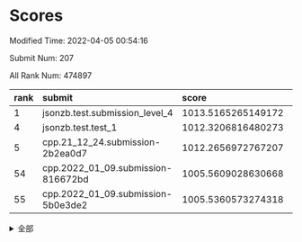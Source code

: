# Scores

Modified Time: 2022-04-05 00:54:16

Submit Num: 207

All Rank Num: 474897

| rank |               submit               |       score        |       sigma        | pk_num |
| :--- | :--------------------------------- | :----------------- | :----------------- | :----- |
| 1    | jsonzb.test.submission_level_4     | 1013.5165265149172 | 0.8302384181182947 | 9175   |
| 4    | jsonzb.test.test_1                 | 1012.3206816480273 | 0.8137873321292131 | 9177   |
| 5    | cpp.21_12_24.submission-2b2ea0d7   | 1012.2656972767207 | 0.8140492193364582 | 9180   |
| 54   | cpp.2022_01_09.submission-816672bd | 1005.5609028630668 | 0.7312332642896404 | 9175   |
| 55   | cpp.2022_01_09.submission-5b0e3de2 | 1005.5360573274318 | 0.7229994631241173 | 9179   |


<details>
<summary>全部</summary>

| rank |                 submit                 |       score        |       sigma        | pk_num |
| :--- | :------------------------------------- | :----------------- | :----------------- | :----- |
| 1    | jsonzb.test.submission_level_4         | 1013.5165265149172 | 0.8302384181182947 | 9175   |
| 2    | gobigger.level_3.submission_level_3_18 | 1012.6976533553943 | 0.7909921508069396 | 9178   |
| 3    | gobigger.level_3.submission_level_3_10 | 1012.3412908051519 | 0.7761170407248229 | 9178   |
| 4    | jsonzb.test.test_1                     | 1012.3206816480273 | 0.8137873321292131 | 9177   |
| 5    | cpp.21_12_24.submission-2b2ea0d7       | 1012.2656972767207 | 0.8140492193364582 | 9180   |
| 6    | gobigger.level_3.submission_level_3_45 | 1011.4492027550929 | 0.7717488517846128 | 9175   |
| 7    | gobigger.level_3.submission_level_3_21 | 1011.4012016213329 | 0.7408995505579283 | 9178   |
| 8    | gobigger.level_3.submission_level_3_32 | 1011.317548257596  | 0.7892487467875954 | 9175   |
| 9    | gobigger.level_3.submission_level_3_5  | 1011.1854913555791 | 0.7746367514523658 | 9174   |
| 10   | gobigger.level_3.submission_level_3_49 | 1010.8868197025015 | 0.776952512162839  | 9177   |
| 11   | gobigger.level_3.submission_level_3_0  | 1010.7668655589763 | 0.7848302907829565 | 9180   |
| 12   | gobigger.level_3.submission_level_3_15 | 1010.6956343364324 | 0.8351316272874505 | 9176   |
| 13   | gobigger.level_3.submission_level_3_2  | 1010.6010860192156 | 0.7475213687980631 | 9177   |
| 14   | gobigger.level_3.submission_level_3_16 | 1010.587346168171  | 0.7618086468437553 | 9171   |
| 15   | gobigger.level_3.submission_level_3_13 | 1010.5541542196142 | 0.7818483833423691 | 9181   |
| 16   | gobigger.level_3.submission_level_3_1  | 1010.481450937206  | 0.7626789596162534 | 9172   |
| 17   | gobigger.level_3.submission_level_3_27 | 1010.4017251735537 | 0.7645319116805256 | 9175   |
| 18   | gobigger.level_3.submission_level_3_36 | 1010.3961944825044 | 0.7542326693618772 | 9175   |
| 19   | gobigger.level_3.submission_level_3_44 | 1010.2618452590498 | 0.7786593835697417 | 9174   |
| 20   | gobigger.level_3.submission_level_3_8  | 1010.2241331831777 | 0.7571599262486367 | 9182   |
| 21   | gobigger.level_3.submission_level_3_42 | 1010.2239628641095 | 0.7796085987867639 | 9176   |
| 22   | gobigger.level_3.submission_level_3_38 | 1010.1935995641454 | 0.7589332281017348 | 9180   |
| 23   | gobigger.level_3.submission_level_3_19 | 1010.1774315820008 | 0.7589065594219656 | 9174   |
| 24   | gobigger.level_3.submission_level_3_11 | 1010.1250589309997 | 0.7596260874549574 | 9175   |
| 25   | gobigger.level_3.submission_level_3_12 | 1010.1169888980968 | 0.7658287207212118 | 9175   |
| 26   | gobigger.level_3.submission_level_3_37 | 1010.1115285811339 | 0.7849221246186198 | 9178   |
| 27   | gobigger.level_3.submission_level_3_25 | 1010.074476967371  | 0.7439197503814834 | 9182   |
| 28   | gobigger.level_3.submission_level_3_31 | 1010.0669130761785 | 0.7601804975462544 | 9175   |
| 29   | gobigger.level_3.submission_level_3_4  | 1010.0547233013633 | 0.7361292865550628 | 9181   |
| 30   | gobigger.level_3.submission_level_3_35 | 1009.9856348023286 | 0.7469340637239278 | 9179   |
| 31   | gobigger.level_3.submission_level_3_6  | 1009.9316848517883 | 0.7896666506053241 | 9174   |
| 32   | gobigger.level_3.submission_level_3_48 | 1009.8702118801532 | 0.7469843515502799 | 9174   |
| 33   | gobigger.level_3.submission_level_3_26 | 1009.5526944787753 | 0.7587201364690318 | 9176   |
| 34   | gobigger.level_3.submission_level_3_30 | 1009.471995048069  | 0.7469667117687498 | 9175   |
| 35   | gobigger.level_3.submission_level_3_23 | 1009.4427204112699 | 0.7563251879265086 | 9174   |
| 36   | gobigger.level_3.submission_level_3_29 | 1009.28199581254   | 0.7552934101340624 | 9175   |
| 37   | gobigger.level_3.submission_level_3_17 | 1009.2770802240883 | 0.7547461146011412 | 9178   |
| 38   | gobigger.level_3.submission_level_3_20 | 1009.212784369431  | 0.7439356962254836 | 9181   |
| 39   | gobigger.level_3.submission_level_3_47 | 1009.2042468801235 | 0.7552477675702932 | 9175   |
| 40   | gobigger.level_3.submission_level_3_43 | 1009.1928492329697 | 0.7603812478324975 | 9174   |
| 41   | gobigger.level_3.submission_level_3_28 | 1009.084362349613  | 0.7456008388324928 | 9178   |
| 42   | gobigger.level_3.submission_level_3_22 | 1008.95485022092   | 0.7436869374418591 | 9175   |
| 43   | gobigger.level_3.submission_level_3_39 | 1008.9262965858145 | 0.7674045398274628 | 9177   |
| 44   | gobigger.level_3.submission_level_3_41 | 1008.8855262510116 | 0.7584148686517471 | 9180   |
| 45   | gobigger.level_3.submission_level_3_3  | 1008.8638061663464 | 0.7338207575071002 | 9180   |
| 46   | gobigger.level_3.submission_level_3_46 | 1008.8589538925504 | 0.7319332070273665 | 9171   |
| 47   | gobigger.level_3.submission_level_3_34 | 1008.8051393769783 | 0.745963744502946  | 9172   |
| 48   | gobigger.level_3.submission_level_3_14 | 1008.7081110917795 | 0.7723440165928476 | 9179   |
| 49   | gobigger.level_3.submission_level_3_7  | 1008.5666357962037 | 0.730594332282893  | 9176   |
| 50   | gobigger.level_3.submission_level_3_40 | 1008.5462792060181 | 0.7332385802710929 | 9174   |
| 51   | gobigger.level_3.submission_level_3_9  | 1008.5175542667979 | 0.7651338203896321 | 9170   |
| 52   | gobigger.level_3.submission_level_3_24 | 1008.4218112365346 | 0.7298452986614666 | 9173   |
| 53   | gobigger.level_3.submission_level_3_33 | 1007.6474562112448 | 0.7427722414397564 | 9174   |
| 54   | cpp.2022_01_09.submission-816672bd     | 1005.5609028630668 | 0.7312332642896404 | 9175   |
| 55   | cpp.2022_01_09.submission-5b0e3de2     | 1005.5360573274318 | 0.7229994631241173 | 9179   |
| 56   | gobigger.level_1.submission_level_1_5  | 1005.4514072942402 | 0.7090143642868739 | 9180   |
| 57   | gobigger.level_1.submission_level_1_34 | 1004.9989964065969 | 0.7168442546337045 | 9178   |
| 58   | gobigger.level_1.submission_level_1_28 | 1004.7404185572273 | 0.7225529874063888 | 9181   |
| 59   | gobigger.level_1.submission_level_1_36 | 1004.507033625704  | 0.731677292948785  | 9172   |
| 60   | gobigger.level_1.submission_level_1_37 | 1004.4580730299392 | 0.7136135377788138 | 9180   |
| 61   | gobigger.level_1.submission_level_1_31 | 1004.3799921002711 | 0.7095901369437897 | 9177   |
| 62   | gobigger.level_1.submission_level_1_48 | 1004.3595102638484 | 0.7223861080109104 | 9179   |
| 63   | gobigger.level_1.submission_level_1_40 | 1004.3428268362245 | 0.7165039825692004 | 9175   |
| 64   | gobigger.level_1.submission_level_1_14 | 1004.1611364424477 | 0.7275536005343033 | 9179   |
| 65   | gobigger.level_1.submission_level_1_4  | 1004.1138093765512 | 0.7064592897339531 | 9177   |
| 66   | gobigger.level_1.submission_level_1_9  | 1004.096215168483  | 0.7194599705722934 | 9175   |
| 67   | gobigger.level_1.submission_level_1_32 | 1004.0040139873765 | 0.7169483189754087 | 9179   |
| 68   | gobigger.level_1.submission_level_1_46 | 1003.9289681174416 | 0.7139050237964809 | 9175   |
| 69   | gobigger.level_1.submission_level_1_49 | 1003.9272089186637 | 0.7093053394515237 | 9177   |
| 70   | gobigger.level_1.submission_level_1_21 | 1003.9268838139576 | 0.7181608544388339 | 9178   |
| 71   | gobigger.level_1.submission_level_1_13 | 1003.8344734761887 | 0.7182437643996492 | 9178   |
| 72   | gobigger.level_1.submission_level_1_25 | 1003.8196233806789 | 0.7203338434367801 | 9172   |
| 73   | gobigger.level_1.submission_level_1_11 | 1003.8018020868951 | 0.7178396548319157 | 9173   |
| 74   | gobigger.level_1.submission_level_1_22 | 1003.6478553820217 | 0.7158787639876173 | 9179   |
| 75   | gobigger.level_1.submission_level_1_24 | 1003.6317679987137 | 0.7165728468506724 | 9177   |
| 76   | gobigger.level_1.submission_level_1_12 | 1003.44079428134   | 0.7246375710493974 | 9179   |
| 77   | gobigger.level_1.submission_level_1_17 | 1003.4049952642107 | 0.7110112059007544 | 9175   |
| 78   | gobigger.level_1.submission_level_1_39 | 1003.2887644936972 | 0.7200229237148034 | 9175   |
| 79   | gobigger.level_1.submission_level_1_2  | 1003.2200601140504 | 0.7134655716527725 | 9179   |
| 80   | gobigger.level_1.submission_level_1_41 | 1003.2009042741106 | 0.7131815727847559 | 9177   |
| 81   | gobigger.level_1.submission_level_1_3  | 1003.1993209968952 | 0.7066723383730595 | 9175   |
| 82   | gobigger.level_1.submission_level_1_23 | 1003.1660080481226 | 0.7156589016078753 | 9178   |
| 83   | gobigger.level_1.submission_level_1_10 | 1003.128087026237  | 0.7084952784581283 | 9175   |
| 84   | gobigger.level_1.submission_level_1_15 | 1002.9640586018218 | 0.7333236499468724 | 9178   |
| 85   | gobigger.level_1.submission_level_1_29 | 1002.954193734069  | 0.7090460344625167 | 9178   |
| 86   | gobigger.level_1.submission_level_1_45 | 1002.8930308813269 | 0.7107341982230033 | 9176   |
| 87   | gobigger.level_1.submission_level_1_16 | 1002.8878524619835 | 0.72011064176292   | 9172   |
| 88   | gobigger.level_1.submission_level_1_47 | 1002.8799944709033 | 0.7194933250363905 | 9178   |
| 89   | gobigger.level_1.submission_level_1_27 | 1002.8559842059638 | 0.706124834407171  | 9180   |
| 90   | gobigger.level_1.submission_level_1_44 | 1002.7804316358374 | 0.7147442191918092 | 9175   |
| 91   | gobigger.level_1.submission_level_1_6  | 1002.7791098334333 | 0.7224881867257869 | 9172   |
| 92   | gobigger.level_1.submission_level_1_20 | 1002.7685418335897 | 0.715553797278171  | 9181   |
| 93   | gobigger.level_1.submission_level_1_8  | 1002.7588443266067 | 0.7185266947038342 | 9173   |
| 94   | gobigger.level_1.submission_level_1_26 | 1002.7151487265464 | 0.7126443056561287 | 9178   |
| 95   | gobigger.level_1.submission_level_1_35 | 1002.7016295687424 | 0.7107207401961088 | 9178   |
| 96   | gobigger.level_1.submission_level_1_30 | 1002.5408453838784 | 0.7222767625835004 | 9177   |
| 97   | gobigger.level_1.submission_level_1_33 | 1002.5352394272364 | 0.7119689620227453 | 9169   |
| 98   | gobigger.level_1.submission_level_1_38 | 1002.5289944088153 | 0.7161099389857212 | 9175   |
| 99   | gobigger.level_1.submission_level_1_7  | 1002.4117662983817 | 0.733002663942098  | 9175   |
| 100  | gobigger.level_1.submission_level_1_42 | 1002.3044484815634 | 0.7200255551115944 | 9176   |
| 101  | gobigger.level_1.submission_level_1_0  | 1002.2521577534332 | 0.7144113964827385 | 9178   |
| 102  | gobigger.level_1.submission_level_1_19 | 1002.2299758280275 | 0.7163497288192214 | 9179   |
| 103  | gobigger.level_1.submission_level_1_18 | 1002.0135479112749 | 0.7110841023167438 | 9177   |
| 104  | gobigger.level_1.submission_level_1_1  | 1001.8188661860318 | 0.7098194404568344 | 9177   |
| 105  | gobigger.level_1.submission_level_1_43 | 1001.4080786408783 | 0.7157560119063019 | 9176   |
| 106  | gobigger.random.submission_random_39   | 997.9384717719089  | 0.7038290921744285 | 9178   |
| 107  | gobigger.random.submission_random_27   | 997.5814953105346  | 0.7148653296021643 | 9180   |
| 108  | gobigger.random.submission_random_35   | 997.4902833021371  | 0.707083278845472  | 9178   |
| 109  | gobigger.random.submission_random_49   | 997.4794657541684  | 0.7159679893679003 | 9172   |
| 110  | gobigger.random.submission_random_21   | 997.2341978419076  | 0.709657404988107  | 9179   |
| 111  | gobigger.random.submission_random_16   | 996.9814919880916  | 0.7158828445332253 | 9177   |
| 112  | gobigger.random.submission_random_28   | 996.7278265436588  | 0.7198116820920208 | 9176   |
| 113  | gobigger.random.submission_random_25   | 996.7237634685765  | 0.7004594852749592 | 9178   |
| 114  | gobigger.random.submission_random_45   | 996.6728582763161  | 0.6992616847113029 | 9179   |
| 115  | gobigger.random.submission_random_42   | 996.6618362850334  | 0.7109002029004965 | 9177   |
| 116  | gobigger.random.submission_random_18   | 996.6441292473554  | 0.7192939457581377 | 9181   |
| 117  | gobigger.random.submission_random_4    | 996.6360113548615  | 0.7011929294185981 | 9179   |
| 118  | gobigger.random.submission_random_38   | 996.5810995070534  | 0.716270290670688  | 9175   |
| 119  | gobigger.random.submission_random_3    | 996.5523947533335  | 0.7065313547928567 | 9175   |
| 120  | gobigger.random.submission_random_10   | 996.5121299513929  | 0.7093595308900591 | 9182   |
| 121  | gobigger.random.submission_random_41   | 996.4787778400552  | 0.7017316136107364 | 9176   |
| 122  | gobigger.random.submission_random_9    | 996.4530753499529  | 0.7153454949787371 | 9178   |
| 123  | gobigger.random.submission_random_34   | 996.4072558004516  | 0.7048143912228988 | 9175   |
| 124  | gobigger.random.submission_random_14   | 996.2639183589421  | 0.7088474893585567 | 9176   |
| 125  | gobigger.random.submission_random_0    | 996.2524207234814  | 0.7066745641926844 | 9174   |
| 126  | gobigger.random.submission_random_1    | 996.2490108444701  | 0.7049235173369842 | 9172   |
| 127  | gobigger.random.submission_random_46   | 996.2087349037668  | 0.6888256155673201 | 9177   |
| 128  | gobigger.random.submission_random_19   | 996.2019530632285  | 0.7024832732893108 | 9183   |
| 129  | gobigger.random.submission_random_33   | 996.1973785897117  | 0.7126247073687835 | 9180   |
| 130  | gobigger.random.submission_random_31   | 996.1962420766914  | 0.7111999988580668 | 9176   |
| 131  | gobigger.random.submission_random_36   | 996.184446150349   | 0.7107181282729851 | 9180   |
| 132  | gobigger.random.submission_random_44   | 996.1391852235276  | 0.7084830273752122 | 9178   |
| 133  | gobigger.random.submission_random_8    | 996.1022590589246  | 0.7072721672526061 | 9179   |
| 134  | gobigger.random.submission_random_37   | 995.9901045828341  | 0.71024515417722   | 9181   |
| 135  | gobigger.random.submission_random_5    | 995.971848283462   | 0.7169179022797887 | 9179   |
| 136  | gobigger.random.submission_random_30   | 995.9578727170009  | 0.7039379136197854 | 9173   |
| 137  | gobigger.random.submission_random_13   | 995.9497992986692  | 0.7080341141554571 | 9180   |
| 138  | gobigger.random.submission_random_26   | 995.9396475569638  | 0.7001508126236101 | 9175   |
| 139  | gobigger.random.submission_random_23   | 995.9010310215732  | 0.7000806915422811 | 9172   |
| 140  | gobigger.random.submission_random_2    | 995.7338414591048  | 0.7199669397781198 | 9176   |
| 141  | gobigger.random.submission_random_7    | 995.7110617814789  | 0.7138537866407991 | 9179   |
| 142  | gobigger.random.submission_random_47   | 995.706887733473   | 0.7049967379778571 | 9175   |
| 143  | gobigger.random.submission_random_11   | 995.6587923505177  | 0.7212300090977687 | 9175   |
| 144  | gobigger.random.submission_random_22   | 995.6152480579357  | 0.7061504447320032 | 9176   |
| 145  | gobigger.random.submission_random_48   | 995.547655230641   | 0.707500378072783  | 9182   |
| 146  | gobigger.random.submission_random_12   | 995.4686742628686  | 0.7198414770940826 | 9181   |
| 147  | gobigger.random.submission_random_17   | 995.4420825335945  | 0.7353046300924011 | 9175   |
| 148  | gobigger.random.submission_random_15   | 995.3353780235282  | 0.7139536185897706 | 9173   |
| 149  | gobigger.random.submission_random_32   | 995.2956476026957  | 0.7143624576750622 | 9175   |
| 150  | gobigger.random.submission_random_43   | 994.9894775220619  | 0.7070988961419661 | 9173   |
| 151  | gobigger.random.submission_random_40   | 994.9038688410847  | 0.7096199085524512 | 9178   |
| 152  | gobigger.random.submission_random_20   | 994.8449823049492  | 0.7150685388473067 | 9174   |
| 153  | gobigger.random.submission_random_29   | 994.7554518529655  | 0.7111156122638101 | 9181   |
| 154  | gobigger.random.submission_random_24   | 994.4247981983048  | 0.7258826311352178 | 9178   |
| 155  | gobigger.level_2.submission_level_2_0  | 994.2280642015794  | 0.7466384155437679 | 9174   |
| 156  | gobigger.random.submission_random_6    | 994.1798284052444  | 0.7260242201833558 | 9178   |
| 157  | gobigger.level_2.submission_level_2_6  | 993.9578452748924  | 0.73920862762095   | 9181   |
| 158  | gobigger.level_2.submission_level_2_20 | 993.6817487932817  | 0.7193161025085676 | 9180   |
| 159  | gobigger.level_2.submission_level_2_27 | 993.6776645047112  | 0.7239730393654126 | 9176   |
| 160  | gobigger.level_2.submission_level_2_13 | 993.4699401393318  | 0.7220770840724315 | 9175   |
| 161  | gobigger.level_2.submission_level_2_17 | 993.1341898997182  | 0.7309834107533815 | 9172   |
| 162  | gobigger.level_2.submission_level_2_39 | 993.030654677613   | 0.7357820009063807 | 9183   |
| 163  | gobigger.level_2.submission_level_2_23 | 992.9330674572946  | 0.732932343583489  | 9175   |
| 164  | gobigger.level_2.submission_level_2_9  | 992.862822057698   | 0.7373797978286163 | 9179   |
| 165  | gobigger.level_2.submission_level_2_49 | 992.8547813334175  | 0.7380961381558213 | 9180   |
| 166  | gobigger.level_2.submission_level_2_29 | 992.7234910358911  | 0.7278937823380708 | 9181   |
| 167  | gobigger.level_2.submission_level_2_31 | 992.7081679767881  | 0.7379699228932219 | 9178   |
| 168  | gobigger.level_2.submission_level_2_33 | 992.6030998249913  | 0.7396913790932221 | 9175   |
| 169  | gobigger.level_2.submission_level_2_22 | 992.6025552328178  | 0.7321288833895049 | 9175   |
| 170  | gobigger.level_2.submission_level_2_43 | 992.5844333041092  | 0.7358381027725758 | 9178   |
| 171  | gobigger.level_2.submission_level_2_34 | 992.509730234632   | 0.7264288361262673 | 9177   |
| 172  | gobigger.level_2.submission_level_2_46 | 992.4570702534952  | 0.7330876389867145 | 9179   |
| 173  | gobigger.level_2.submission_level_2_38 | 992.4087682285044  | 0.739917780909177  | 9179   |
| 174  | gobigger.level_2.submission_level_2_48 | 992.4000653113543  | 0.7465385938830933 | 9177   |
| 175  | gobigger.level_2.submission_level_2_15 | 992.3942873673005  | 0.7496621113158779 | 9173   |
| 176  | gobigger.level_2.submission_level_2_24 | 992.3542014893636  | 0.7491742811374077 | 9175   |
| 177  | gobigger.level_2.submission_level_2_7  | 992.261449959392   | 0.7542358525111834 | 9181   |
| 178  | gobigger.level_2.submission_level_2_2  | 992.1627409578448  | 0.7510099616557805 | 9174   |
| 179  | gobigger.level_2.submission_level_2_37 | 992.1391210010997  | 0.7228982164137983 | 9174   |
| 180  | gobigger.level_2.submission_level_2_10 | 992.0803670379128  | 0.755258528904748  | 9175   |
| 181  | gobigger.level_2.submission_level_2_21 | 992.0577650474846  | 0.7254582027778317 | 9180   |
| 182  | gobigger.level_2.submission_level_2_42 | 992.0456411516079  | 0.7370237019620973 | 9175   |
| 183  | gobigger.level_2.submission_level_2_12 | 991.9927309641215  | 0.7664296150510242 | 9175   |
| 184  | gobigger.level_2.submission_level_2_25 | 991.8752204177697  | 0.7502638114985961 | 9173   |
| 185  | gobigger.level_2.submission_level_2_18 | 991.8379589585945  | 0.7248052298270602 | 9176   |
| 186  | gobigger.level_2.submission_level_2_19 | 991.829948967222   | 0.7408464584965002 | 9178   |
| 187  | gobigger.level_2.submission_level_2_47 | 991.800768967625   | 0.7538866262857646 | 9177   |
| 188  | gobigger.level_2.submission_level_2_32 | 991.6829558528058  | 0.746046132692252  | 9176   |
| 189  | gobigger.level_2.submission_level_2_4  | 991.6533047658419  | 0.7319668903203753 | 9171   |
| 190  | gobigger.level_2.submission_level_2_35 | 991.6242917118525  | 0.742390796915332  | 9176   |
| 191  | gobigger.level_2.submission_level_2_41 | 991.6242168896093  | 0.749552435792109  | 9181   |
| 192  | gobigger.level_2.submission_level_2_40 | 991.5771752251508  | 0.7627471774564402 | 9179   |
| 193  | gobigger.level_2.submission_level_2_3  | 991.560818298385   | 0.743481982750359  | 9176   |
| 194  | gobigger.level_2.submission_level_2_30 | 991.5271763020922  | 0.7568149620086487 | 9172   |
| 195  | gobigger.level_2.submission_level_2_1  | 991.3933920172452  | 0.745600600244041  | 9177   |
| 196  | gobigger.level_2.submission_level_2_8  | 991.3922098032893  | 0.7649020077332572 | 9179   |
| 197  | gobigger.level_2.submission_level_2_26 | 991.37955431549    | 0.7460542489181587 | 9173   |
| 198  | gobigger.level_2.submission_level_2_11 | 991.2596344172267  | 0.754708169244602  | 9181   |
| 199  | gobigger.level_2.submission_level_2_45 | 991.1812474497124  | 0.7428954684827243 | 9180   |
| 200  | gobigger.level_2.submission_level_2_36 | 991.0574961504693  | 0.7753205996263042 | 9176   |
| 201  | gobigger.level_2.submission_level_2_44 | 991.051298574177   | 0.7627926932501435 | 9175   |
| 202  | gobigger.level_2.submission_level_2_14 | 991.0490725264735  | 0.7351893797463728 | 9180   |
| 203  | gobigger.level_2.submission_level_2_28 | 990.8870475223127  | 0.7674341204463486 | 9173   |
| 204  | gobigger.level_2.submission_level_2_5  | 990.4843094868927  | 0.7592837937465589 | 9181   |
| 205  | gobigger.level_2.submission_level_2_16 | 989.5957575548142  | 0.7871596193675354 | 9178   |
| 206  | gobigger.none.submission_none_1        | 977.3420586808435  | 1.3164697520590827 | 9181   |
| 207  | gobigger.none.submission_none_0        | 976.2335274216849  | 1.4464050866328262 | 9181   |

</details>